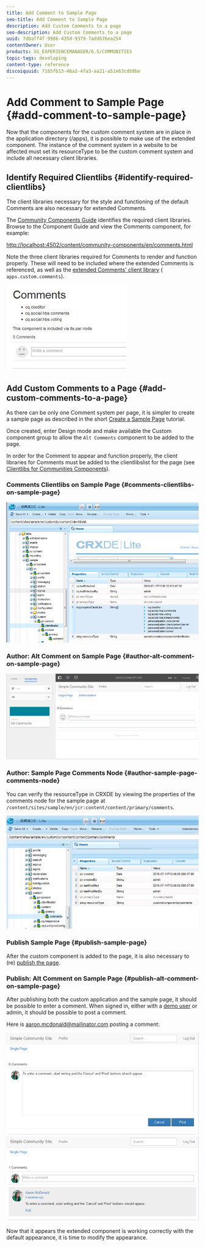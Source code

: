 ```yaml
---
title: Add Comment to Sample Page
seo-title: Add Comment to Sample Page
description: Add Custom Comments to a page
seo-description: Add Custom Comments to a page
uuid: 7dbaff4f-9986-435d-9379-7add676ea254
contentOwner: User
products: SG_EXPERIENCEMANAGER/6.5/COMMUNITIES
topic-tags: developing
content-type: reference
discoiquuid: 7185fb13-46a2-4fa3-aa21-a51e63cdb9be
---
```


# Add Comment to Sample Page {#add-comment-to-sample-page}

Now that the components for the custom comment system are in place in the application directory (/apps), it is possible to make use of the extended component. The instance of the comment system in a website to be affected must set its resourceType to be the custom comment system and include all necessary client libraries.

## Identify Required Clientlibs {#identify-required-clientlibs}

The client libraries necessary for the style and functioning of the default Comments are also necessary for extended Comments.

The [Community Components Guide](components-guide.md) identifies the required client libraries. Browse to the Component Guide and view the Comments component, for example:

[http://localhost:4502/content/community-components/en/comments.html](http://localhost:4502/content/community-components/en/comments.html)

Note the three client libraries required for Comments to render and function properly. These will need to be included where the extended Comments is referenced, as well as the [extended Comments' client library](extend-create-components.md#create-a-client-library-folder) ( `apps.custom.comments`).

![chlimage_1-47](assets/chlimage_1-47.png)

## Add Custom Comments to a Page {#add-custom-comments-to-a-page}

As there can be only one Comment system per page, it is simpler to create a sample page as described in the short [Create a Sample Page](create-sample-page.md) tutorial.

Once created, enter Design mode and make available the Custom component group to allow the `Alt Comments` component to be added to the page.

In order for the Comment to appear and function properly, the client libraries for Comments must be added to the clientlibslist for the page (see [Clientlibs for Communities Components](clientlibs.md)).

### Comments Clientlibs on Sample Page {#comments-clientlibs-on-sample-page}

![Comments Clientlibs on Sample Page](assets/chlimage_1-48.png)

### Author: Alt Comment on Sample Page {#author-alt-comment-on-sample-page}

![Alt Comment on Sample Page](assets/chlimage_1-49.png)

### Author: Sample Page Comments Node {#author-sample-page-comments-node}

You can verify the resourceType in CRXDE by viewing the properties of the comments node for the sample page at `/content/sites/sample/en/jcr:content/content/primary/comments`.

![chlimage_1-50](assets/chlimage_1-50.png)

### Publish Sample Page {#publish-sample-page}

After the custom component is added to the page, it is also necessary to (re) [publish the page](sites-console.md#publishing-the-site).

### Publish: Alt Comment on Sample Page {#publish-alt-comment-on-sample-page}

After publishing both the custom application and the sample page, it should be possible to enter a comment. When signed in, either with a [demo user](tutorials.md#demo-users) or admin, it should be possible to post a comment.

Here is aaron.mcdonald@mailinator.com posting a comment:

![chlimage_1-51](assets/chlimage_1-51.png) ![chlimage_1-52](assets/chlimage_1-52.png)

Now that it appears the extended component is working correctly with the default appearance, it is time to modify the appearance.

